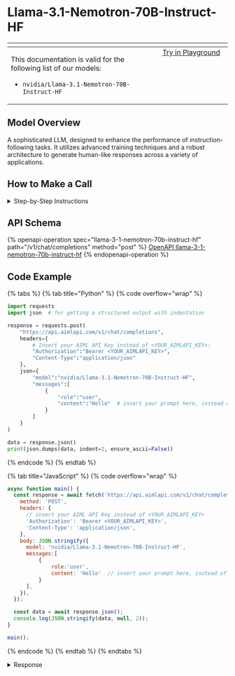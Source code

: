 # Llama-3.1-Nemotron-70B-Instruct-HF

<table data-header-hidden data-full-width="true"><thead><tr><th width="546.4443969726562" valign="top"></th><th width="202.666748046875" valign="top"></th></tr></thead><tbody><tr><td valign="top"><div data-gb-custom-block data-tag="hint" data-style="info" class="hint hint-info"><p>This documentation is valid for the following list of our models:</p><ul><li><code>nvidia/Llama-3.1-Nemotron-70B-Instruct-HF</code></li></ul></div></td><td valign="top"><a href="https://aimlapi.com/app/?model=nvidia/Llama-3.1-Nemotron-70B-Instruct-HF&#x26;mode=chat" class="button primary">Try in Playground</a></td></tr></tbody></table>

## Model Overview

A sophisticated LLM, designed to enhance the performance of instruction-following tasks. It utilizes advanced training techniques and a robust architecture to generate human-like responses across a variety of applications.

## How to Make a Call

<details>

<summary>Step-by-Step Instructions</summary>

### :digit\_one:  Setup You Can’t Skip

:black\_small\_square:  [**Create an Account**](https://aimlapi.com/app/sign-up): Visit the AI/ML API website and create an account (if you don’t have one yet).\
:black\_small\_square:  [**Generate an API Key**](https://aimlapi.com/app/keys): After logging in, navigate to your account dashboard and generate your API key. Ensure that key is enabled on UI.

### &#x20;:digit\_two:  Copy the code example

At the bottom of this page, you'll find [a code example](Llama-3.1-Nemotron-70B-Instruct-HF.md#code-example) that shows how to structure the request. Choose the code snippet in your preferred programming language and copy it into your development environment.

### :digit\_three:  Modify the code example

:black\_small\_square:  Replace `<YOUR_AIMLAPI_KEY>` with your actual AI/ML API key from your account.\
:black\_small\_square:  Insert your question or request into the `content` field—this is what the model will respond to.

### :digit\_four:  <sup><sub><mark style="background-color:yellow;">(Optional)<mark style="background-color:yellow;"><sub></sup> Adjust other optional parameters if needed

Only `model` and `messages` are required parameters for this model (and we’ve already filled them in for you in the example), but you can include optional parameters if needed to adjust the model’s behavior. Below, you can find the corresponding [API schema](Llama-3.1-Nemotron-70B-Instruct-HF.md#api-schema), which lists all available parameters along with notes on how to use them.

### :digit\_five:  Run your modified code

Run your modified code in your development environment. Response time depends on various factors, but for simple prompts it rarely exceeds a few seconds.

{% hint style="success" %}
If you need a more detailed walkthrough for setting up your development environment and making a request step by step — feel free to use our [Quickstart guide](../../../quickstart/setting-up.md).
{% endhint %}

</details>

## API Schema

{% openapi-operation spec="llama-3-1-nemotron-70b-instruct-hf" path="/v1/chat/completions" method="post" %}
[OpenAPI llama-3-1-nemotron-70b-instruct-hf](https://raw.githubusercontent.com/aimlapi/api-docs/refs/heads/main/docs/api-references/text-models-llm/NVIDIA/Llama-3.1-Nemotron-70B-Instruct-HF.json)
{% endopenapi-operation %}

## Code Example

{% tabs %}
{% tab title="Python" %}
{% code overflow="wrap" %}
```python
import requests
import json  # for getting a structured output with indentation 

response = requests.post(
    "https://api.aimlapi.com/v1/chat/completions",
    headers={
        # Insert your AIML API Key instead of <YOUR_AIMLAPI_KEY>:
        "Authorization":"Bearer <YOUR_AIMLAPI_KEY>",
        "Content-Type":"application/json"
    },
    json={
        "model":"nvidia/Llama-3.1-Nemotron-70B-Instruct-HF",
        "messages":[
            {
                "role":"user",
                "content":"Hello"  # insert your prompt here, instead of Hello
            }
        ]
    }
)

data = response.json()
print(json.dumps(data, indent=2, ensure_ascii=False))
```
{% endcode %}
{% endtab %}

{% tab title="JavaScript" %}
{% code overflow="wrap" %}
```javascript
async function main() {
  const response = await fetch('https://api.aimlapi.com/v1/chat/completions', {
    method: 'POST',
    headers: {
      // insert your AIML API Key instead of <YOUR_AIMLAPI_KEY>
      'Authorization': 'Bearer <YOUR_AIMLAPI_KEY>',
      'Content-Type': 'application/json',
    },
    body: JSON.stringify({
      model: 'nvidia/Llama-3.1-Nemotron-70B-Instruct-HF',
      messages:[
          {
              role:'user',
              content: 'Hello'  // insert your prompt here, instead of Hello
          }
      ],
    }),
  });

  const data = await response.json();
  console.log(JSON.stringify(data, null, 2));
}

main();
```
{% endcode %}
{% endtab %}
{% endtabs %}

<details>

<summary>Response</summary>

{% code overflow="wrap" %}
```json5
{'id': 'npPEFLY-3NKUce-92d9076cad2dfef3', 'object': 'chat.completion', 'choices': [{'index': 0, 'finish_reason': 'stop', 'logprobs': None, 'message': {'role': 'assistant', 'content': "Hello!\n\nIt's nice to meet you. Is there something I can help you with or would you like to:\n\n1. **Chat about a topic** (e.g., hobbies, movies, books, or news)?\n2. **Ask a question** (e.g., general knowledge, advice, or technical queries)?\n3. **Play a game** (e.g., 20 Questions, Hangman, or Word Chain)?\n4. **Generate creative content** (e.g., story, poem, or character ideas)?\n5. **Something else** (please specify, and I'll do my best to assist you)?\n\nPlease respond with the number of your chosen activity, or describe what's on your mind!", 'tool_calls': []}}], 'created': 1744191480, 'model': 'nvidia/Llama-3.1-Nemotron-70B-Instruct-HF', 'usage': {'prompt_tokens': 31, 'completion_tokens': 266, 'total_tokens': 297}}
```
{% endcode %}

</details>
